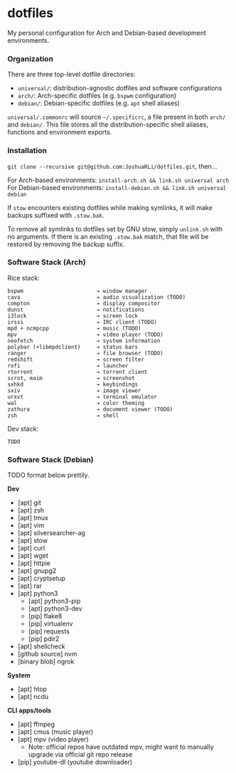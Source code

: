 # dotfiles
My personal configuration for Arch and Debian-based development environments.

### Organization

There are three top-level dotfile directories:

* `universal/`: distribution-agnostic dotfiles and software configurations
* `arch/`: Arch-specific dotfiles (e.g. `bspwm` configuration)
* `debian/`: Debian-specific dotfiles (e.g. `apt` shell aliases)

`universal/.commonrc` will source `~/.specificrc`, a file present in both `arch/` and `debian/`. This file stores all the distribution-specific shell aliases, functions and environment exports.

### Installation

`git clone --recursive git@github.com:JoshuaRLi/dotfiles.git`, then...

For Arch-based environments: `install-arch.sh && link.sh universal arch`
For Debian-based environments: `install-debian.sh && link.sh universal debian`

If `stow` encounters existing dotfiles while making symlinks, it will make backups suffixed with `.stow.bak`. 

To remove all symlinks to dotfiles set by GNU stow, simply `unlink.sh` with no arguments. If there is an existing `.stow.bak` match, that file will be restored by removing the backup suffix.

### Software Stack (Arch)

Rice stack:

```
bspwm                       ➔ window manager
cava                        ➔ audio visualization (TODO)
compton                     ➔ display compositor
dunst                       ➔ notifications
i3lock                      ➔ screen lock
irssi                       ➔ IRC client (TODO)
mpd + ncmpcpp               ➔ music (TODO)
mpv                         ➔ video player (TODO)
neofetch                    ➔ system information
polybar (+libmpdclient)     ➔ status bars
ranger                      ➔ file browser (TODO)
redshift                    ➔ screen filter
rofi                        ➔ launcher
rtorrent                    ➔ torrent client
scrot, maim                 ➔ screenshot
sxhkd                       ➔ keybindings
sxiv                        ➔ image viewer
urxvt                       ➔ terminal emulator
wal                         ➔ color theming
zathura                     ➔ document viewer (TODO)
zsh                         ➔ shell
```

Dev stack:

```
TODO
```

### Software Stack (Debian)

TODO format below prettily.

**Dev**

* [apt] git
* [apt] zsh
* [apt] tmux
* [apt] vim
* [apt] silversearcher-ag
* [apt] stow
* [apt] curl
* [apt] wget
* [apt] httpie
* [apt] gnupg2
* [apt] cryptsetup
* [apt] rar
* [apt] python3
  * [apt] python3-pip
  * [apt] python3-dev
  * [pip] flake8
  * [pip] virtualenv
  * [pip] requests
  * [pip] pdir2
* [apt] shellcheck
* [github source] nvm
* [binary blob] ngrok

**System**

* [apt] htop
* [apt] ncdu

**CLI apps/tools**

* [apt] ffmpeg
* [apt] cmus (music player)
* [apt] mpv (video player)
    - Note: official repos have outdated mpv, might want to manually upgrade via official git repo release
* [pip] youtube-dl (youtube downloader)
